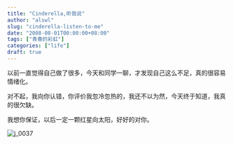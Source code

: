 ```yaml
---
title: "Cinderella,听我说"
author: "alswl"
slug: "cinderella-listen-to-me"
date: "2008-08-01T00:00:00+08:00"
tags: ["青春的彩虹"]
categories: ["life"]
draft: true
---
```


以前一直觉得自己做了很多，今天和同学一聊，才发现自己这么不足，真的很容易情绪化。

对不起，我向你认错，你评价我忽冷忽热的，我还不以为然，今天终于知道，我真的很欠缺。

我想你保证，以后一定一颗红星向太阳，好好的对你。

![j_0037](../../static/images/upload_dropbox/200808/j_0037.gif)
